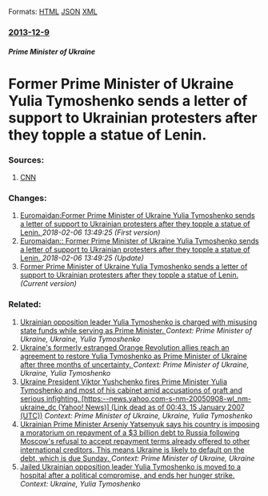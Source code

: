 
Formats: [HTML](/news/2013/12/9/former-prime-minister-of-ukraine-yulia-tymoshenko-sends-a-letter-of-support-to-ukrainian-protesters-after-they-topple-a-statue-of-lenin.html)  [JSON](/news/2013/12/9/former-prime-minister-of-ukraine-yulia-tymoshenko-sends-a-letter-of-support-to-ukrainian-protesters-after-they-topple-a-statue-of-lenin.json)  [XML](/news/2013/12/9/former-prime-minister-of-ukraine-yulia-tymoshenko-sends-a-letter-of-support-to-ukrainian-protesters-after-they-topple-a-statue-of-lenin.xml)  

### [2013-12-9](/news/2013/12/9/index.md)

##### Prime Minister of Ukraine
# Former Prime Minister of Ukraine Yulia Tymoshenko sends a letter of support to Ukrainian protesters after they topple a statue of Lenin. 




### Sources:

1. [CNN](http://www.cnn.com/2013/12/08/world/europe/ukraine-protests/)

### Changes:

1. [Euromaidan:Former Prime Minister of Ukraine Yulia Tymoshenko sends a letter of support to Ukrainian protesters after they topple a statue of Lenin. ](/news/2013/12/9/euromaidan-pformer-prime-minister-of-ukraine-yulia-tymoshenko-sends-a-letter-of-support-to-ukrainian-protesters-after-they-topple-a-statue-o.md) _2018-02-06 13:49:25 (First version)_
2. [Euromaidan:: Former Prime Minister of Ukraine Yulia Tymoshenko sends a letter of support to Ukrainian protesters after they topple a statue of Lenin. ](/news/2013/12/9/euromaidan-former-prime-minister-of-ukraine-yulia-tymoshenko-sends-a-letter-of-support-to-ukrainian-protesters-after-they-topple-a-statue.md) _2018-02-06 13:49:25 (Update)_
2. [Former Prime Minister of Ukraine Yulia Tymoshenko sends a letter of support to Ukrainian protesters after they topple a statue of Lenin. ](/news/2013/12/9/former-prime-minister-of-ukraine-yulia-tymoshenko-sends-a-letter-of-support-to-ukrainian-protesters-after-they-topple-a-statue-of-lenin.md) _(Current version)_

### Related:

1. [Ukrainian opposition leader Yulia Tymoshenko is charged with misusing state funds while serving as Prime Minister. ](/news/2010/12/20/ukrainian-opposition-leader-yulia-tymoshenko-is-charged-with-misusing-state-funds-while-serving-as-prime-minister.md) _Context: Prime Minister of Ukraine, Ukraine, Yulia Tymoshenko_
2. [ Ukraine's formerly estranged Orange Revolution allies reach an agreement to restore Yulia Tymoshenko as Prime Minister of Ukraine after three months of uncertainty. ](/news/2006/06/21/ukraine-s-formerly-estranged-orange-revolution-allies-reach-an-agreement-to-restore-yulia-tymoshenko-as-prime-minister-of-ukraine-after-thr.md) _Context: Prime Minister of Ukraine, Ukraine, Yulia Tymoshenko_
3. [ Ukraine President Viktor Yushchenko fires Prime Minister Yulia Tymoshenko and most of his cabinet amid accusations of graft and serious infighting. [https:--news.yahoo.com-s-nm-20050908-wl_nm-ukraine_dc (Yahoo! News)] (Link dead as of 00:43, 15 January 2007 (UTC))](/news/2005/09/8/ukraine-president-viktor-yushchenko-fires-prime-minister-yulia-tymoshenko-and-most-of-his-cabinet-amid-accusations-of-graft-and-serious-inf.md) _Context: Prime Minister of Ukraine, Ukraine, Yulia Tymoshenko_
4. [Ukrainian Prime Minister Arseniy Yatsenyuk says his country is imposing a moratorium on repayment of a $3 billion debt to Russia following Moscow's refusal to accept repayment terms already offered to other international creditors. This means Ukraine is likely to default on the debt, which is due Sunday. ](/news/2015/12/18/ukrainian-prime-minister-arseniy-yatsenyuk-says-his-country-is-imposing-a-moratorium-on-repayment-of-a-3-billion-debt-to-russia-following-m.md) _Context: Prime Minister of Ukraine, Ukraine_
5. [Jailed Ukrainian opposition leader Yulia Tymoshenko is moved to a hospital after a political compromise, and ends her hunger strike. ](/news/2012/05/9/jailed-ukrainian-opposition-leader-yulia-tymoshenko-is-moved-to-a-hospital-after-a-political-compromise-and-ends-her-hunger-strike.md) _Context: Ukraine, Yulia Tymoshenko_
